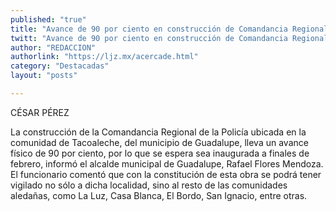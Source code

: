 ```yaml
---
published: "true"
title: "Avance de 90 por ciento en construcción de Comandancia Regional de Tacoaleche"
twitt: "Avance de 90 por ciento en construcción de Comandancia Regional de Tacoaleche"
author: "REDACCION"
authorlink: "https://ljz.mx/acercade.html"
category: "Destacadas"
layout: "posts"

---
```


CÉSAR PÉREZ

La construcción de la Comandancia Regional de la Policía ubicada en la comunidad de Tacoaleche, del municipio de Guadalupe, lleva un avance físico de 90 por ciento, por lo que se espera sea inaugurada a finales de febrero, informó el alcalde municipal de Guadalupe, Rafael Flores Mendoza. El funcionario comentó que con la constitución de esta obra se podrá tener vigilado no sólo a dicha localidad, sino al resto de las comunidades aledañas, como La Luz, Casa Blanca, El Bordo, San Ignacio, entre otras.  

